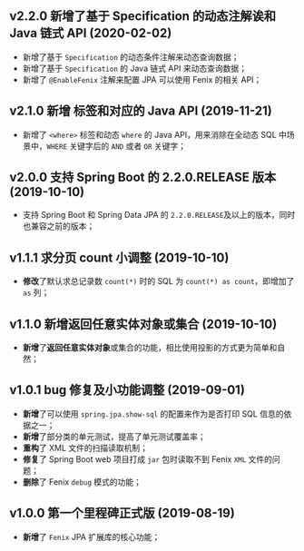 ## v2.2.0 新增了基于 Specification 的动态注解诶和 Java 链式 API (2020-02-02)

- 新增了基于 `Specification` 的动态条件注解来动态查询数据；
- 新增了基于 `Specification` 的 Java 链式 API 来动态查询数据；
- 新增了 `@EnableFenix` 注解来配置 JPA 可以使用 Fenix 的相关 API；

## v2.1.0 新增 <where> 标签和对应的 Java API (2019-11-21)

- 新增了 `<where>` 标签和动态 `where` 的 Java API，用来消除在全动态 SQL 中场景中，`WHERE` 关键字后的 `AND` 或者 `OR` 关键字；

## v2.0.0 支持 Spring Boot 的 2.2.0.RELEASE 版本 (2019-10-10)

- 支持 Spring Boot 和 Spring Data JPA 的 `2.2.0.RELEASE`及以上的版本，同时也兼容之前的版本；

## v1.1.1 求分页 count 小调整 (2019-10-10)

- **修改**了默认求总记录数 `count(*)` 时的 SQL 为 `count(*) as count`，即增加了 `as` 列；

## v1.1.0 新增返回任意实体对象或集合 (2019-10-10)

- **新增**了**返回任意实体对象**或集合的功能，相比使用投影的方式更为简单和自然；

## v1.0.1 bug 修复及小功能调整 (2019-09-01)

- **新增**了可以使用 `spring.jpa.show-sql` 的配置来作为是否打印 SQL 信息的依据之一；
- **新增**了部分类的单元测试，提高了单元测试覆盖率；
- **重构**了 XML 文件的扫描读取机制；
- **修复**了 Spring Boot web 项目打成 `jar` 包时读取不到 Fenix `XML` 文件的问题；
- **删除**了 Fenix `debug` 模式的功能；

## v1.0.0 第一个里程碑正式版 (2019-08-19)

- **新增**了 `Fenix` JPA 扩展库的核心功能；
